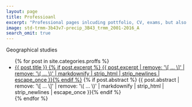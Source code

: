 ```yaml
---
layout: page
title: Professioanl
excerpt: "Professional pages inlcuding pottfolio, CV, exams, but also  literature lists and reviews."
image: std-trmm-3b43v7-precip_3B43_trmm_2001-2016_A
search_omit: true
---
```


Geographical studies

<ul class="post-list">
{% for post in site.categories.proffs %}
<li><article><a href="{{ post.karttururl }}">{{ post.title }} {% if post.excerpt %} <span class="excerpt">{{ post.excerpt | remove: '\[ ... \]' | remove: '\( ... \)' | markdownify | strip_html | strip_newlines | escape_once }}</span>{% endif %}</a>
  {% if post.abstract %} <span class="excerpt">{{ post.abstract | remove: '\[ ... \]' | remove: '\( ... \)' | markdownify | strip_html | strip_newlines | escape_once }}</span>{% endif %}
</article></li>
{% endfor %}
</ul>
